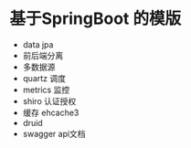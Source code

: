 # 基于SpringBoot 的模版  

* data jpa
* 前后端分离 
* 多数据源  
* quartz 调度 
* metrics 监控    
* shiro 认证授权    
* 缓存 ehcache3   
* druid 
* swagger api文档
